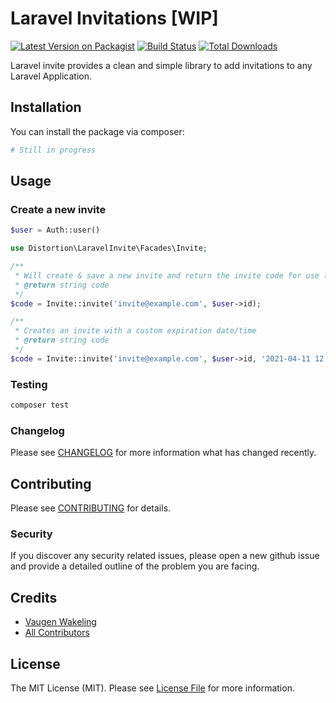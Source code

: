 # Laravel Invitations [WIP]

[![Latest Version on Packagist](https://img.shields.io/packagist/v/distortion/laravel-invite.svg?style=flat-square)](https://packagist.org/packages/distortion/laravel-invite)
[![Build Status](https://github.com/distortion-rocks/laravel-invite/actions/workflows/tests.yml/badge.svg)](https://github.com/distortion-rocks/laravel-invite/actions/workflows/tests.yml)
[![Total Downloads](https://img.shields.io/packagist/dt/distortion/laravel-invite.svg?style=flat-square)](https://packagist.org/packages/distortion/laravel-invite)

Laravel invite provides a clean and simple library to add invitations to any Laravel Application.

## Installation

You can install the package via composer:

```bash
# Still in progress
```

## Usage

### Create a new invite
``` php
$user = Auth::user()

use Distortion\LaravelInvite\Facades\Invite;

/**
 * Will create & save a new invite and return the invite code for use later.
 * @return string code 
 */
$code = Invite::invite('invite@example.com', $user->id);

/**
 * Creates an invite with a custom expiration date/time
 * @return string code 
 */
$code = Invite::invite('invite@example.com', $user->id, '2021-04-11 12:22:11');
```

### Testing

``` bash
composer test
```

### Changelog

Please see [CHANGELOG](CHANGELOG.md) for more information what has changed recently.

## Contributing

Please see [CONTRIBUTING](CONTRIBUTING.md) for details.

### Security

If you discover any security related issues, please open a new github issue and provide a detailed outline of the problem you are facing.

## Credits

- [Vaugen Wakeling](https://github.com/vaugenwake)
- [All Contributors](../../contributors)

## License

The MIT License (MIT). Please see [License File](LICENSE.md) for more information.
